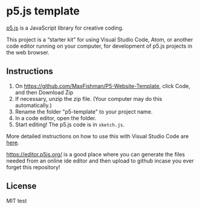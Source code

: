 # p5.js template

[p5.js](https://p5js.org) is a JavaScript library for creative coding.

This project is a “starter kit” for using Visual Studio Code, Atom, or another
code editor running on your computer, for  development of p5.js projects in the web browser.

## Instructions

1. On <https://github.com/MaxFishman/P5-Website-Template>, click Code, and then Download
   Zip
2. If necessary, unzip the zip file. (Your computer may do this automatically.)
3. Rename the folder "p5-template" to your project name.
4. In a code editor, open the folder.
5. Start editing! The p5.js code is in `sketch.js`.

More detailed instructions on how to use this with Visual Studio Code are
[here](https://notes.osteele.com/tools/vscode/p5js).


<https://editor.p5js.org/> is a good place where you can generate the files needed from an online ide editor and then upload to github incase you ever forget this repository!


## License

MIT
test 